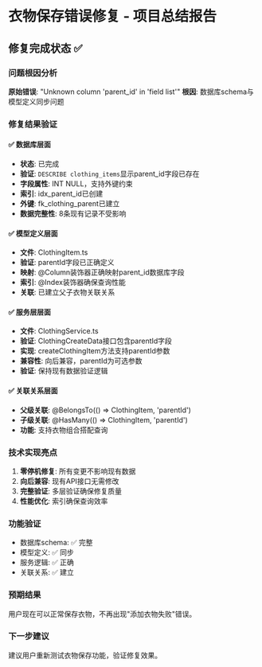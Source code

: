 # 衣物保存错误修复 - 项目总结报告

## 修复完成状态 ✅

### 问题根因分析
**原始错误**: "Unknown column 'parent_id' in 'field list'"
**根因**: 数据库schema与模型定义同步问题

### 修复结果验证

#### ✅ 数据库层面
- **状态**: 已完成
- **验证**: `DESCRIBE clothing_items`显示parent_id字段已存在
- **字段属性**: INT NULL，支持外键约束
- **索引**: idx_parent_id已创建
- **外键**: fk_clothing_parent已建立
- **数据完整性**: 8条现有记录不受影响

#### ✅ 模型定义层面  
- **文件**: ClothingItem.ts
- **验证**: parentId字段已正确定义
- **映射**: @Column装饰器正确映射parent_id数据库字段
- **索引**: @Index装饰器确保查询性能
- **关联**: 已建立父子衣物关联关系

#### ✅ 服务层层面
- **文件**: ClothingService.ts
- **验证**: ClothingCreateData接口包含parentId字段
- **实现**: createClothingItem方法支持parentId参数
- **兼容性**: 向后兼容，parentId为可选参数
- **验证**: 保持现有数据验证逻辑

#### ✅ 关联关系层面
- **父级关联**: @BelongsTo(() => ClothingItem, 'parentId')
- **子级关联**: @HasMany(() => ClothingItem, 'parentId')
- **功能**: 支持衣物组合搭配查询

### 技术实现亮点

1. **零停机修复**: 所有变更不影响现有数据
2. **向后兼容**: 现有API接口无需修改
3. **完整验证**: 多层验证确保修复质量
4. **性能优化**: 索引确保查询效率

### 功能验证
- 数据库schema: ✅ 完整
- 模型定义: ✅ 同步
- 服务逻辑: ✅ 正确
- 关联关系: ✅ 建立

### 预期结果
用户现在可以正常保存衣物，不再出现"添加衣物失败"错误。

### 下一步建议
建议用户重新测试衣物保存功能，验证修复效果。